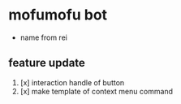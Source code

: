 # mofumofu bot

 - name from rei


## feature update 
1. [x] interaction handle of button
2. [x] make template of context menu command 
